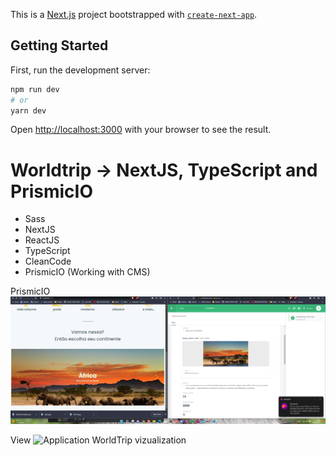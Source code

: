 This is a [Next.js](https://nextjs.org/) project bootstrapped with [`create-next-app`](https://github.com/vercel/next.js/tree/canary/packages/create-next-app).

## Getting Started

First, run the development server:

```bash
npm run dev
# or
yarn dev
```

Open [http://localhost:3000](http://localhost:3000) with your browser to see the result.

# Worldtrip -> NextJS, TypeScript and PrismicIO

- Sass
- NextJS
- ReactJS
- TypeScript
- CleanCode
- PrismicIO (Working with CMS)

PrismicIO ![Print Prismic Implementation](./video/prismicImplementation.png)

View ![Application WorldTrip vizualization](/video/worldtrip.gif)